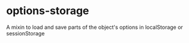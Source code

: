 # options-storage
A mixin to load and save parts of the object's options in localStorage or sessionStorage
